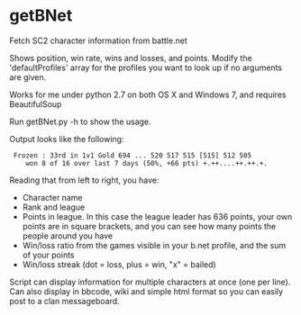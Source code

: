 getBNet
=======

Fetch SC2 character information from battle.net

Shows position, win rate, wins and losses, and points.
Modify the 'defaultProfiles' array for the profiles you want to look up if no arguments are given.

Works for me under python 2.7 on both OS X and Windows 7, and requires BeautifulSoup

Run getBNet.py -h to show the usage.

Output looks like the following:

     Frozen : 33rd in 1v1 Gold 694 ... 520 517 515 [515] 512 505
        won 8 of 16 over last 7 days (50%, +66 pts) +.++....++.++.+.

Reading that from left to right, you have:
- Character name
- Rank and league
- Points in league.  In this case the league leader has 636 points, your own points are in square brackets, and you can see how many points the people around you have
- Win/loss ratio from the games visible in your b.net profile, and the sum of your points
- Win/loss streak (dot = loss, plus = win, "x" = bailed)


Script can display information for multiple characters at once (one per line).  Can also display in bbcode, wiki and simple html format so you can easily post to a clan messageboard.